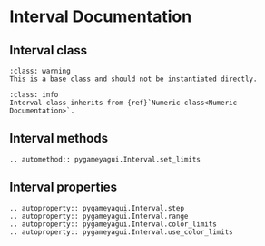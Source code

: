 # Interval Documentation

## Interval class
```{admonition} Base Class
:class: warning 
This is a base class and should not be instantiated directly.
```

```{admonition} Inheritance
:class: info 
Interval class inherits from {ref}`Numeric class<Numeric Documentation>`.
```
## Interval methods
```{eval-rst} 
.. automethod:: pygameyagui.Interval.set_limits
```
## Interval properties
```{eval-rst} 
.. autoproperty:: pygameyagui.Interval.step
.. autoproperty:: pygameyagui.Interval.range
.. autoproperty:: pygameyagui.Interval.color_limits
.. autoproperty:: pygameyagui.Interval.use_color_limits
```